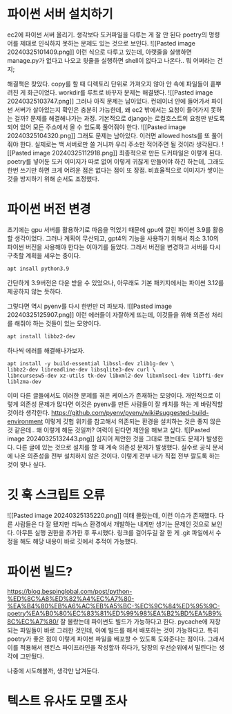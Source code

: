 # 파이썬 서버 설치하기
ec2에 파이썬 서버 올리기.
생각보다 도커파일을 다루는 게 잘 안 된다
poetry의 명령어를 제대로 인식하지 못하는 문제도 있는 것으로 보인다.
![[Pasted image 20240325101409.png]]
이런 식으로 다루고 있는데, 아랫줄을 실행하면 manage.py가 없다고 나오고 윗줄을 실행하면 shell이 없다고 나온다.. 뭐 어쩌라는 건지;

해결책은 찾았다. copy를 할 때 디렉토리 단위로 가져오지 않아 안 속에 파일들이 흩뿌려진 게 화근이었다.
workdir를 루트로 바꾸자 문제는 해결됐다.
![[Pasted image 20240325103747.png]]
그러나 아직 문제는 남아있다.
컨테이너 안에 들어가서 파이썬 서버가 살아있는지 확인은 충분히 가능한데, 왜 ec2 밖에서는 요청이 들어가지 못하는 걸까?
문제를 해결해나가는 과정. 기본적으로 django는 로컬호스트의 요청만 받도록 되어 있어 모든 주소에서 올 수 있도록 풀어줘야 한다. 
![[Pasted image 20240325104320.png]]
그래도 문제는 남아있다. 이러면 allowed hosts를 또 풀어줘야 한다.
실제로는 백 서버로만 쓸 거니까 우리 주소만 적어주면 될 것이라 생각된다.
![[Pasted image 20240325112918.png]]
최종적으로 만든 도커파일은 이렇게 된다.
poetry를 넣어둔 도커 이미지가 따로 없어 이렇게 귀찮게 만들어야 하긴 하는데, 그래도 한번 쓰기만 하면 크게 어려운 점은 없다는 점이 또 장점.
비효율적으로 이미지가 쌓이는 것을 방지하기 위해 순서도 조정했다. 


# 파이썬 버전 변경
초기에는 gpu 서버를 활용하기로 마음을 먹었기 때문에 gpu에 깔린 파이썬 3.9를 활용할 생각이었다.
그러나 계획이 무산되고, gpt4의 기능을 사용하기 위해서 최소 3.10의 파이썬 버전을 사용해야 한다는 이야기를 들었다. 
그래서 버전을 변경하고 서버를 다시 구축할 계획을 세우는 중이다.

```bash
apt insall python3.9
```
간단하게 3.9버전은 다운 받을 수 있었으나, 아무래도 기본 패키지에서는 파이썬 3.12를 제공하지 않는 듯하다.

그렇다면 역시 pyenv를 다시 한번만 더 파보자.
![[Pasted image 20240325125907.png]]
이런 에러들이 자잘하게 뜨는데, 이것들을 위해 의존성 처리를 해줘야 하는 것들이 있는 모양이다. 
```bash
apt install libbz2-dev
```
하나씩 에러를 해결해나가보자. 
```
apt install -y build-essential libssl-dev zlib1g-dev \
libbz2-dev libreadline-dev libsqlite3-dev curl \
libncursesw5-dev xz-utils tk-dev libxml2-dev libxmlsec1-dev libffi-dev liblzma-dev
```
이미 다른 글들에서도 이러한 문제를 겪은 케이스가 존재하는 모양이다.
개인적으로 이렇게 의존성 문제가 많다면 이것은 pyenv를 만든 사람들이 잘 캐치를 하는 게 바람직할 것이라 생각한다.
https://github.com/pyenv/pyenv/wiki#suggested-build-environment
이렇게 깃헙 위키를 참고해서 의존되는 환경을 설치하는 것은 좋지 않은 것 같은데..
왜 이렇게 해둔 것일까? 여력이 된다면 제안을 해보고 싶다. 
![[Pasted image 20240325132443.png]]
심지어 제안한 것을 그대로 했는데도 문제가 발생한다.
다른 글에 있는 것으로 설치를 할 때 계속 의존성 문제가 발생했다.
실수로 공식 문서에 나온 의존성을 전부 설치하지 않은 것이다.
이렇게 전부 내가 직접 전부 깔도록 하는 것이 맞나 싶다. 
# 깃 훅 스크립트 오류
![[Pasted image 20240325135220.png]]
여태 몰랐는데, 이런 이슈가 존재했다. 다른 사람들은 다 잘 됐지만 리눅스 환경에서 개발하는 내게만 생기는 문제인 것으로 보인다.
아무튼 실행 권한을 추가한 후 푸시했다.
링크를 걸어두길 잘 한 게 .git 파일에서 수정을 해도 해당 내용이 바로 깃에서 추적이 가능했다.

# 파이썬 빌드?
https://blog.bespinglobal.com/post/python-%ED%8C%A8%ED%82%A4%EC%A7%80-%EA%B4%80%EB%A6%AC%EB%A5%BC-%EC%9C%84%ED%95%9C-poetry%EA%B0%80%EC%83%81%ED%99%98%EA%B2%BD%EA%B9%8C%EC%A7%80/
잘 몰랐는데 파이썬도 빌드가 가능하다고 한다. pycache에 저장되는 파일들이 바로 그러한 것인데, 아예 빌드를 해서 배포하는 것이 가능하다고.
특히 poetry가 좋은 점이 이렇게 파이썬 파일을 배포할 수 있도록 도와준다는 점이다.
그래서 이를 적용해서 젠킨스 파이프라인을 작성할까 하다가, 당장의 우선순위에서 밀린다는 생각에 그만뒀다.

나중에 시도해볼까, 생각만 남겨둔다.

# 텍스트 유사도 모델 조사
